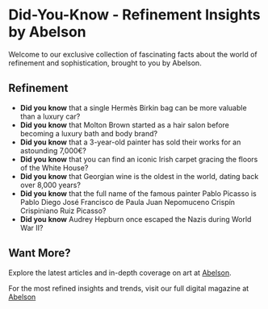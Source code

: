 # Did-You-Know - Refinement Insights by Abelson

Welcome to our exclusive collection of fascinating facts about the world of refinement and sophistication, brought to you by Abelson.

## Refinement
- **Did you know** that a single Hermès Birkin bag can be more valuable than a luxury car?
- **Did you know** that Molton Brown started as a hair salon before becoming a luxury bath and body brand?
- **Did you know** that a 3-year-old painter has sold their works for an astounding 7,000€?
- **Did you know** that you can find an iconic Irish carpet gracing the floors of the White House?
- **Did you know** that Georgian wine is the oldest in the world, dating back over 8,000 years?
- **Did you know** that the full name of the famous painter Pablo Picasso is Pablo Diego José Francisco de Paula Juan Nepomuceno Crispín Crispiniano Ruiz Picasso?
- **Did you know** Audrey Hepburn once escaped the Nazis during World War II?

## Want More?
Explore the latest articles and in-depth coverage on art at [Abelson](https://www.abelson.ie/tag/art).

For the most refined insights and trends, visit our full digital magazine at [Abelson](https://www.abelson.ie)  
